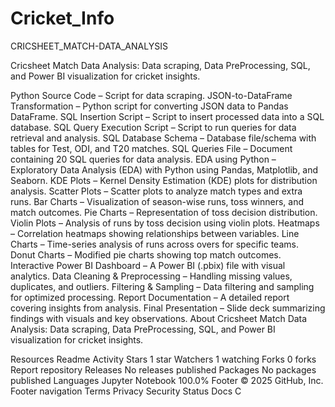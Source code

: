 # Cricket_Info

CRICSHEET_MATCH-DATA_ANALYSIS

Cricsheet Match Data Analysis: Data scraping, Data PreProcessing, SQL, and Power BI visualization for cricket insights.

Python Source Code – Script for data scraping.
JSON-to-DataFrame Transformation – Python script for converting JSON data to Pandas DataFrame.
SQL Insertion Script – Script to insert processed data into a SQL database.
SQL Query Execution Script – Script to run queries for data retrieval and analysis.
SQL Database Schema – Database file/schema with tables for Test, ODI, and T20 matches.
SQL Queries File – Document containing 20 SQL queries for data analysis.
EDA using Python – Exploratory Data Analysis (EDA) with Python using Pandas, Matplotlib, and Seaborn.
KDE Plots – Kernel Density Estimation (KDE) plots for distribution analysis.
Scatter Plots – Scatter plots to analyze match types and extra runs.
Bar Charts – Visualization of season-wise runs, toss winners, and match outcomes.
Pie Charts – Representation of toss decision distribution.
Violin Plots – Analysis of runs by toss decision using violin plots.
Heatmaps – Correlation heatmaps showing relationships between variables.
Line Charts – Time-series analysis of runs across overs for specific teams.
Donut Charts – Modified pie charts showing top match outcomes.
Interactive Power BI Dashboard – A Power BI (.pbix) file with visual analytics.
Data Cleaning & Preprocessing – Handling missing values, duplicates, and outliers.
Filtering & Sampling – Data filtering and sampling for optimized processing.
Report Documentation – A detailed report covering insights from analysis.
Final Presentation – Slide deck summarizing findings with visuals and key observations.
About
Cricsheet Match Data Analysis: Data scraping, Data PreProcessing, SQL, and Power BI visualization for cricket insights.

Resources
 Readme
 Activity
Stars
 1 star
Watchers
 1 watching
Forks
 0 forks
Report repository
Releases
No releases published
Packages
No packages published
Languages
Jupyter Notebook
100.0%
Footer
© 2025 GitHub, Inc.
Footer navigation
Terms
Privacy
Security
Status
Docs
C

